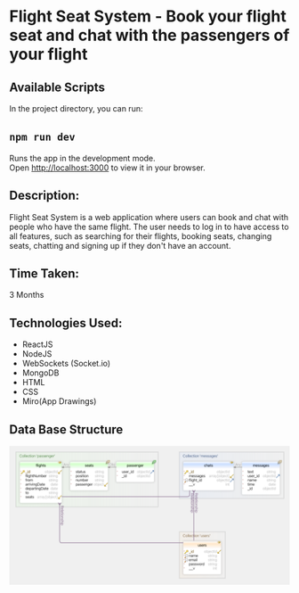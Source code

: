 # Flight Seat System - Book your flight seat and chat with the passengers of your flight

## Available Scripts

In the project directory, you can run:

## `npm run dev`

Runs the app in the development mode.\
Open [http://localhost:3000](http://localhost:3000) to view it in your browser.


## Description:

Flight Seat System is a web application where users can book and chat with people who have the same flight. The user needs to log in to have access to all features, such as searching for their flights, booking seats, changing seats, chatting and signing up if they don't have an account.

## Time Taken:

3 Months

## Technologies Used:

- ReactJS
- NodeJS
- WebSockets (Socket.io)
- MongoDB
- HTML
- CSS
- Miro(App Drawings)

## Data Base Structure 

![DB](https://github.com/AndressaFL/flightseatsystem/blob/main/images/databasestructure.png?raw=true)
